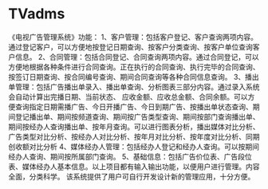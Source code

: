 # TVadms
 《电视广告管理系统》功能： 1、客户管理：包括客户登记、客户查询两项内容。通过登记客户，可以方便地按登记日期查询、按客户分类查询、按客户单位查询客户信息。 2、合同管理：包括合同登记、合同查询两项内容。通过合同登记，可以方便地根据各种条件进行合同查询。正在执行的合同查询、执行完毕的合同查询、按签订日期查询、按合同编号查询、期间合同查询等各种合同信息查询。 3、播出单管理：包括广告播出单录入、播出单查询、分析图表三部分内容。通过录入系统会自动计算出完播日期、当前状态、 应收金额、应收总金额、合同余额。可以方便查询指定日期需播广告、今日开播广告、今日到期广告、按播出单状态查询、期间登记播出单、期间按频道查询、期间按广告类型查询、期间按部门查询播出单、期间按经办人查询播出单、按年月查询。可以进行图表分析，播出媒体对比分析、广告类型对比分析、按经办人对比分析、按年月对比分析、按年度对比分析、同期创收额对比分析 4、媒体经办人管理：包括经办人登记和经办人查询。可以按期间经办人查询、期间按所属部门查询。 5、基础信息：包括广告价位表、广告段位表、媒体经办人基本信息。以上项目都有输入输出功能，以便用户进行管理。内容全面，分类科学。 该系统提供了用户可自行开发设计新的管理应用，十分方便。
